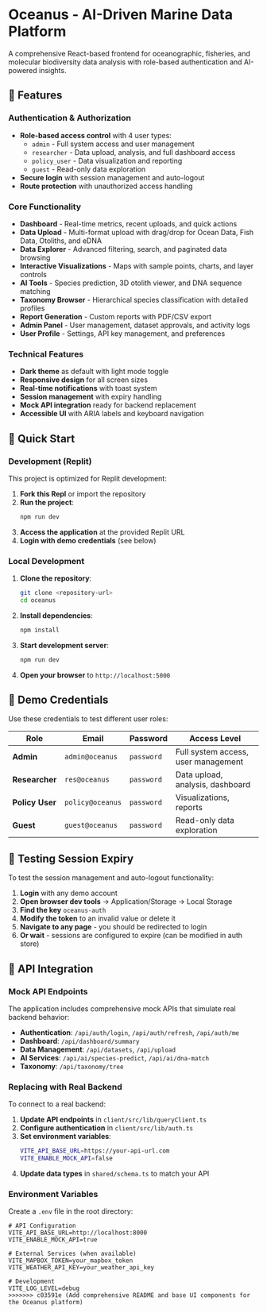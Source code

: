 
# Oceanus - AI-Driven Marine Data Platform

A comprehensive React-based frontend for oceanographic, fisheries, and molecular biodiversity data analysis with role-based authentication and AI-powered insights.

## 🌊 Features

### Authentication & Authorization
- **Role-based access control** with 4 user types:
  - `admin` - Full system access and user management
  - `researcher` - Data upload, analysis, and full dashboard access
  - `policy_user` - Data visualization and reporting
  - `guest` - Read-only data exploration
- **Secure login** with session management and auto-logout
- **Route protection** with unauthorized access handling

### Core Functionality
- **Dashboard** - Real-time metrics, recent uploads, and quick actions
- **Data Upload** - Multi-format upload with drag/drop for Ocean Data, Fish Data, Otoliths, and eDNA
- **Data Explorer** - Advanced filtering, search, and paginated data browsing
- **Interactive Visualizations** - Maps with sample points, charts, and layer controls
- **AI Tools** - Species prediction, 3D otolith viewer, and DNA sequence matching
- **Taxonomy Browser** - Hierarchical species classification with detailed profiles
- **Report Generation** - Custom reports with PDF/CSV export
- **Admin Panel** - User management, dataset approvals, and activity logs
- **User Profile** - Settings, API key management, and preferences

### Technical Features
- **Dark theme** as default with light mode toggle
- **Responsive design** for all screen sizes
- **Real-time notifications** with toast system
- **Session management** with expiry handling
- **Mock API integration** ready for backend replacement
- **Accessible UI** with ARIA labels and keyboard navigation

## 🚀 Quick Start

### Development (Replit)

This project is optimized for Replit development:

1. **Fork this Repl** or import the repository
2. **Run the project**:
   ```bash
   npm run dev
   ```
3. **Access the application** at the provided Replit URL
4. **Login with demo credentials** (see below)

### Local Development

1. **Clone the repository**:
   ```bash
   git clone <repository-url>
   cd oceanus
   ```

2. **Install dependencies**:
   ```bash
   npm install
   ```

3. **Start development server**:
   ```bash
   npm run dev
   ```

4. **Open your browser** to `http://localhost:5000`

## 🔐 Demo Credentials

Use these credentials to test different user roles:

| Role | Email | Password | Access Level |
|------|-------|----------|--------------|
| **Admin** | `admin@oceanus` | `password` | Full system access, user management |
| **Researcher** | `res@oceanus` | `password` | Data upload, analysis, dashboard |
| **Policy User** | `policy@oceanus` | `password` | Visualizations, reports |
| **Guest** | `guest@oceanus` | `password` | Read-only data exploration |

## 🧪 Testing Session Expiry

To test the session management and auto-logout functionality:

1. **Login** with any demo account
2. **Open browser dev tools** → Application/Storage → Local Storage
3. **Find the key** `oceanus-auth` 
4. **Modify the token** to an invalid value or delete it
5. **Navigate to any page** - you should be redirected to login
6. **Or wait** - sessions are configured to expire (can be modified in auth store)

## 🔌 API Integration

### Mock API Endpoints

The application includes comprehensive mock APIs that simulate real backend behavior:

- **Authentication**: `/api/auth/login`, `/api/auth/refresh`, `/api/auth/me`
- **Dashboard**: `/api/dashboard/summary`
- **Data Management**: `/api/datasets`, `/api/upload`
- **AI Services**: `/api/ai/species-predict`, `/api/ai/dna-match`
- **Taxonomy**: `/api/taxonomy/tree`

### Replacing with Real Backend

To connect to a real backend:

1. **Update API endpoints** in `client/src/lib/queryClient.ts`
2. **Configure authentication** in `client/src/lib/auth.ts`
3. **Set environment variables**:
   ```bash
   VITE_API_BASE_URL=https://your-api-url.com
   VITE_ENABLE_MOCK_API=false
   ```
4. **Update data types** in `shared/schema.ts` to match your API

### Environment Variables

Create a `.env` file in the root directory:

```env
# API Configuration
VITE_API_BASE_URL=http://localhost:8000
VITE_ENABLE_MOCK_API=true

# External Services (when available)
VITE_MAPBOX_TOKEN=your_mapbox_token
VITE_WEATHER_API_KEY=your_weather_api_key

# Development
VITE_LOG_LEVEL=debug
>>>>>>> c03591e (Add comprehensive README and base UI components for the Oceanus platform)
